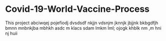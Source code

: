 # Covid-19-World-Vaccine-Process
This project
abciwqej
pojefiodj
dvsdsdf
nkjjn
vdsnjm
jknnjk
jbjjnk
bkbgdfjh
bmnn
mnbnkjba
mbhkh
asdc m
klacs
sdam
lmkm
lml;
ojogk
khblk
nm ,m
hni
nj
huii
